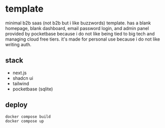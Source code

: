 # template

minimal b2b saas (not b2b but i like buzzwords) template. has a blank homepage, blank dashboard, email password login, and admin panel provided by pocketbase because i do not like being tied to big tech and managing cloud free tiers. it's made for personal use because i do not like writing auth. 

## stack
- next.js
- shadcn ui
- tailwind
- pocketbase (sqlite)

## deploy
```
docker compose build
docker compose up
```
